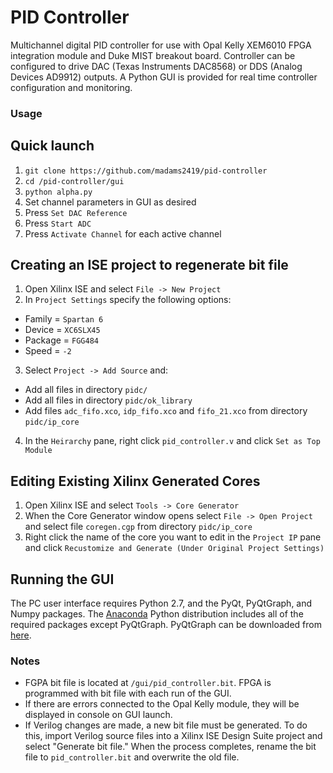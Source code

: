 PID Controller
===============

Multichannel digital PID controller for use with Opal Kelly XEM6010 FPGA
integration module and Duke MIST breakout board. Controller can be
configured to drive DAC (Texas Instruments DAC8568) or DDS (Analog
Devices AD9912) outputs. A Python GUI is provided for real time
controller configuration and monitoring.

### Usage

## Quick launch
1. `git clone https://github.com/madams2419/pid-controller`
2. `cd /pid-controller/gui`
3. `python alpha.py`
4. Set channel parameters in GUI as desired
5. Press `Set DAC Reference`
6. Press `Start ADC`
7. Press `Activate Channel` for each active channel

## Creating an ISE project to regenerate bit file
1. Open Xilinx ISE and select `File -> New Project`
2. In `Project Settings` specify the following options:
  * Family  = `Spartan 6`
  * Device  = `XC6SLX45`
  * Package = `FGG484`
  * Speed   = `-2`
3. Select `Project -> Add Source` and:
  * Add all files in directory `pidc/`
  * Add all files in directory `pidc/ok_library`
  * Add files `adc_fifo.xco`, `idp_fifo.xco` and `fifo_21.xco` from directory `pidc/ip_core`
4. In the `Heirarchy` pane, right click `pid_controller.v` and click
   `Set as Top Module`

## Editing Existing Xilinx Generated Cores
1. Open Xilinx ISE and select `Tools -> Core Generator`
2. When the Core Generator window opens select `File -> Open Project`
   and select file `coregen.cgp` from directory `pidc/ip_core`
3. Right click the name of the core you want to edit in the `Project IP`
   pane and click `Recustomize and Generate (Under Original Project
   Settings)`

## Running the GUI
The PC user interface requires Python 2.7, and the PyQt, PyQtGraph, and
Numpy packages. The [Anaconda](http://continuum.io/downloads) Python
distribution includes all of the required packages except PyQtGraph.
PyQtGraph can be downloaded from [here](http://www.pyqtgraph.org/).

### Notes

* FGPA bit file is located at `/gui/pid_controller.bit`. FPGA is
  programmed with bit file with each run of the GUI.
* If there are errors connected to the Opal Kelly module, they will be
  displayed in console on GUI launch.
* If Verilog changes are made, a new bit file must be generated. To do
  this, import Verilog source files into a Xilinx ISE Design Suite
  project and select "Generate bit file." When the process completes,
  rename the bit file to `pid_controller.bit` and overwrite the old
  file.
